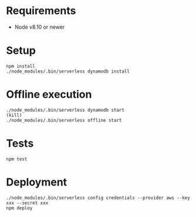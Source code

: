 # Requirements
- Node v8.10 or newer
# Setup

```
npm install
./node_modules/.bin/serverless dynamodb install
```

# Offline execution
```
./node_modules/.bin/serverless dynamodb start
(kill)
./node_modules/.bin/serverless offline start
```

# Tests
```
npm test
```

# Deployment
```
./node_modules/.bin/serverless config credentials --provider aws --key xxx --secret xxx
npm deploy
```